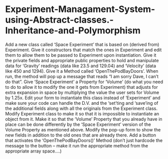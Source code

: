 # Experiment-Managament-System-using-Abstract-classes.-Inheritance-and-Polymorphism
Add a new class called ‘Space Experiment’ that is based on (derived from) Experiment.  Give it constructors that match the ones in Experiment and edit them to allow them to be passed to Experiment upon instantiation. Give it the private fields and appropriate public properties to hold and manipulate data for ‘Gravity’ readings (data like 23.5 and 129.04) and ‘Velocity’ (data like 450 and 1294). Give it a Method called ‘OpenThePodBayDoors’.  When run, the method will pop up a message that reads “I am sorry Dave, I can’t do that”.  Give ‘Space Experiment’ a Property for ‘Volume’ (do what you need to do to allow it to modify the one it gets from Experiment) that adjusts for extra expansion in space by multiplying the value the user sets for Volume by 1.25x. Edit your form to instantiate this class instead of ‘Experiment’ and make sure your code can handle the D.V. and the ‘set’ting and ‘save’ing of the additional fields along with all the originals from the Experiment class.  Modify Experiment class to make it so that it is impossible to instantiate an object from it.  Make it so that the ‘Volume’ Property that you already have in place can be done differently by the ‘Space Experiment’ version of the Volume Property as mentioned above.   Modify the pop-up form to show the new fields in addition to the old ones that are already there.  Add a button that activates the ‘OpenThePodBayDoors()’ Method (don’t just hardcode the message to the button – make it run the appropriate method from the appropriate array space….)
